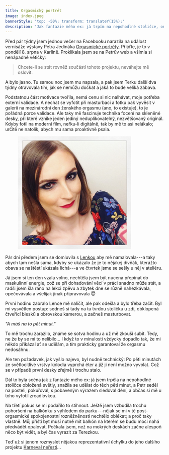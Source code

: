 ```yaml
---
title: Orgasmický portrét
image: index.jpeg
bannerStyle: 'top: -50%; transform: translateY(15%);'
description: 'Jak fantazie mého ex: já trpím na nepohodlné stoličce, on sedí na posteli, pokuřuje a občas si mě vyfotí.' 
---
```

Před pár týdny jsem jednou večer na Facebooku narazila na událost vernisáže výstavy Petra Jedináka [Orgasmické portréty](https://facebook.com/events/1256354914375541/). Přijďte, je to v pondělí 8. srpna v Karlíně. Proklikala jsem se na Petrův web a všimla si nenápadné větičky:

> Chcete-li se stát rovněž součástí tohoto projektu, neváhejte mě oslovit.

A bylo jasno. Tu samou noc jsem mu napsala, a pak jsem Terku další dva týdny otravovala tím, jak se nemůžu dočkat a jaká to bude veliká zábava.

Podstatnou část motivace tvořila, nemá cenu si nic nalhávat, moje potřeba externí validace. A nechat se vyfotit při masturbaci a fotku pak vyvěsit v galerii na mezinárodní den ženského orgasmu (ano, to existuje), to je pořádná porce validace. Ale taky mě fascinuje technika focení na skleněné desky, při které vznike jeden jediný <span title="aspoň dokud jej nevyfotíte DSLR 😄">neduplikovatelný</span>, nezvětšovaný originál. Kdyby fotil na moderní film, neřku-li digitálně, tak by mě to asi nelákalo; určitě ne natolik, abych mu sama proaktivně psala.

<figure class="pull-left">
  <img src="insta.jpeg" width="360" alt="Julie namalovaná">
</figure>

Pár dní předem jsem se domluvila s [Lenkou](https://facebook.com/LenkaOdehnalovaMakeUpArtist/) aby mě namalovala---a taky abych tam nešla sama, kdyby se ukázalo že je to nějakej divňák, kterážto obava se naštěstí ukázala lichá---a ve čtvrtek jsme se sešly u něj v ateliéru.

Já jsem si ten den vzala volno, nechtěla jsem být nucena přepínat do maskulinní energie, což se při dohadování věcí v práci snadno může stát, a radši jsem šla ráno na lekci zpěvu a zbytek dne se různě nahezkávala, opečovávala a všelijak jinak připravovala 😇

První hodinu zabralo Lence mě nalíčit, ale pak odešla a bylo třeba začít. Byl mi vysvětlen postup: sedneš si tady na tu tvrdou stoličku u zdi, obklopená čtveřicí blesků a obrovskou kamerou, a začneš masturbovat.

*"A máš na to pět minut."*

To mě trochu zarazilo, známe se sotva hodinu a už mě zkouší subit. Tedy, ne že by se mi to nelíbilo... I když to v minulosti vždycky dopadlo tak, že mi někdo přikázal ať se udělám, a tím prakticky garantoval že orgasmu nedosáhnu. 

Ale ten požadavek, jak vyšlo najevo, byl nudně technický: Po pěti minutách ze světlocitlivé vrstvy kolodia vyprchá éter a již ji není možno vyvolat. Což se  v případě první desky zřejmě i trochu stalo.

Dál to byla scéna jak z fantazie mého ex: já jsem trpěla na nepohodlné stoličce obložená světly, snažila se udělat do těch pěti minut, a Petr seděl na posteli, pokuřoval, s pobaveným výrazem sledoval dění, a občas si mě u toho vyfotil zrcadlovkou.

Na třetí pokus se mi podařilo to stihnout. Ještě jsem vzbudila trochu pohoršení na balkónku s výhledem do parku---nějak se mi v té post-orgasmické spokojenostní rozněžněnosti nechtělo oblékat; a proč taky vlastně. Můj příští byt musí nutně mít balkón na kterém se budu moci nahá <s>předvádět</s> opalovat. Počkala jsem, než na mokrých deskách začne alespoň něco být vidět, a byl čas vyrazit za Terezkou.

Teď už si jenom rozmyslet nějakou reprezentativní úchylku do jeho dalšího projektu [Karneval neřesti](http://jedinak.cz/carnival-of-kink/)...